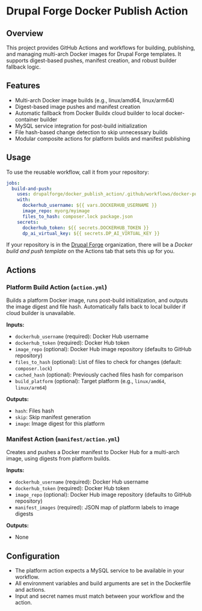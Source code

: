 # Drupal Forge Docker Publish Action

## Overview

This project provides GitHub Actions and workflows for building, publishing, and managing multi-arch Docker images for Drupal Forge templates. It supports digest-based pushes, manifest creation, and robust builder fallback logic.

## Features

- Multi-arch Docker image builds (e.g., linux/amd64, linux/arm64)
- Digest-based image pushes and manifest creation
- Automatic fallback from Docker Buildx cloud builder to local docker-container builder
- MySQL service integration for post-build initialization
- File hash-based change detection to skip unnecessary builds
- Modular composite actions for platform builds and manifest publishing

## Usage

To use the reusable workflow, call it from your repository:

```yaml
jobs:
  build-and-push:
    uses: drupalforge/docker_publish_action/.github/workflows/docker-publish.yml@main
    with:
      dockerhub_username: ${{ vars.DOCKERHUB_USERNAME }}
      image_repo: myorg/myimage
      files_to_hash: composer.lock package.json
    secrets:
      dockerhub_token: ${{ secrets.DOCKERHUB_TOKEN }}
      dp_ai_virtual_key: ${{ secrets.DP_AI_VIRTUAL_KEY }}
```

If your repository is in the [Drupal Forge](https://github.com/drupalforge) organization, there will be a _Docker build and push template_ on the Actions tab that sets this up for you.

## Actions

### Platform Build Action (`action.yml`)

Builds a platform Docker image, runs post-build initialization, and outputs the image digest and file hash. Automatically falls back to local builder if cloud builder is unavailable.

**Inputs:**
- `dockerhub_username` (required): Docker Hub username
- `dockerhub_token` (required): Docker Hub token
- `image_repo` (optional): Docker Hub image repository (defaults to GitHub repository)
- `files_to_hash` (optional): List of files to check for changes (default: `composer.lock`)
- `cached_hash` (optional): Previously cached files hash for comparison
- `build_platform` (optional): Target platform (e.g., `linux/amd64`, `linux/arm64`)

**Outputs:**
- `hash`: Files hash
- `skip`: Skip manifest generation
- `image`: Image digest for this platform

### Manifest Action (`manifest/action.yml`)

Creates and pushes a Docker manifest to Docker Hub for a multi-arch image, using digests from platform builds.

**Inputs:**
- `dockerhub_username` (required): Docker Hub username
- `dockerhub_token` (required): Docker Hub token
- `image_repo` (optional): Docker Hub image repository (defaults to GitHub repository)
- `manifest_images` (required): JSON map of platform labels to image digests

**Outputs:**
- None

## Configuration

- The platform action expects a MySQL service to be available in your workflow.
- All environment variables and build arguments are set in the Dockerfile and actions.
- Input and secret names must match between your workflow and the action.
